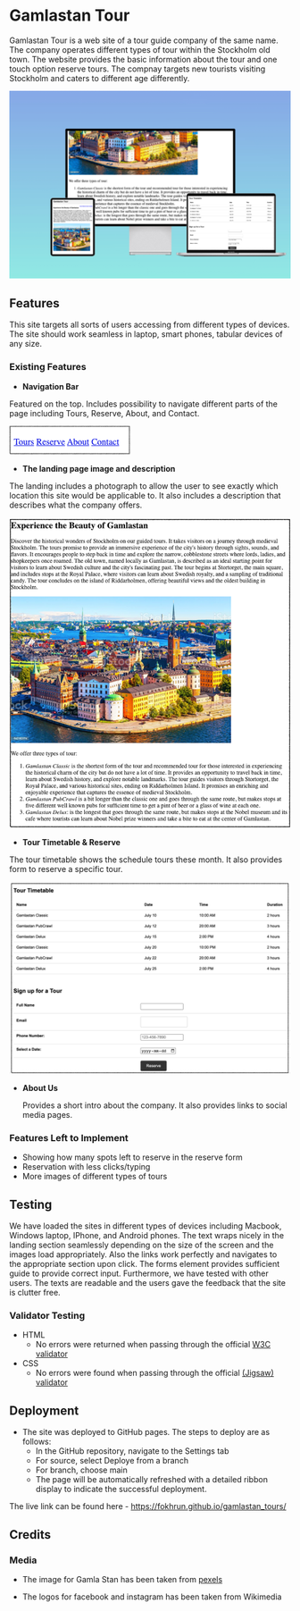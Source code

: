 # Gamlastan Tour

Gamlastan Tour is a web site of a tour guide company of the same name. The company operates different types of tour within the Stockholm old town. The website provides the basic information about the tour and one touch option reserve tours. The compnay targets new tourists visiting Stockholm and caters to different age differently. 

![Laptop Screenshot](https://github.com/fokhrun/gamlastan_tours/blob/main/images/screenshots.jpeg)


## Features 

This site targets all sorts of users accessing from different types of devices. The site should work seamless in laptop, smart phones, tabular devices of any size. 

### Existing Features

- __Navigation Bar__

Featured on the top. Includes possibility to navigate different parts of the page including Tours, Reserve, About, and Contact. 


![Nav Bar](https://github.com/fokhrun/gamlastan_tours/blob/main/images/navigation.png)

- __The landing page image and description__

The landing includes a photograph to allow the user to see exactly which location this site would be applicable to. It also includes a description that describes what the company offers. 

![Landing Page](https://github.com/fokhrun/gamlastan_tours/blob/main/images/landing_section.png)

- __Tour Timetable & Reserve__

The tour timetable shows the schedule tours these month. It also provides form to reserve a specific tour. 

![Tours & Reserve](https://github.com/fokhrun/gamlastan_tours/blob/main/images/tours_reserve.png)

- __About Us__

  Provides a short intro about the company. It also provides links to social media pages. 

### Features Left to Implement

- Showing how many spots left to reserve in the reserve form
- Reservation with less clicks/typing
- More images of different types of tours

## Testing 

We have loaded the sites in different types of devices including Macbook, Windows laptop, IPhone, and Android phones. The text wraps nicely in the landing section seamlessly depending on the size of the screen and the images load appropriately. Also the links work perfectly and navigates to the appropriate section upon click. The forms element provides sufficient guide to provide correct input. Furthermore, we have tested with other users. The texts are readable and the users gave the feedback that the site is clutter free. 

### Validator Testing 

- HTML
  - No errors were returned when passing through the official [W3C validator](https://validator.w3.org/nu/?doc=https%3A%2F%2Ffokhrun.github.io%2Fgamlastan_tours%2F)
- CSS
  - No errors were found when passing through the official [(Jigsaw) validator](https://jigsaw.w3.org/css-validator/validator?uri=https%3A%2F%2Ffokhrun.github.io%2Fgamlastan_tours%2F&profile=css3svg&usermedium=all&warning=1&vextwarning=&lang=en)

## Deployment

- The site was deployed to GitHub pages. The steps to deploy are as follows: 
  - In the GitHub repository, navigate to the Settings tab 
  - For source, select Deploye from a branch
  - For branch, choose main
  - The page will be automatically refreshed with a detailed ribbon display to indicate the successful deployment. 

The live link can be found here - https://fokhrun.github.io/gamlastan_tours/ 

## Credits 

### Media

- The image for Gamla Stan has been taken from [pexels](https://www.istockphoto.com/se/foto/aerial-panorama-%C3%B6ver-stockholm-sverige-gm642182274-116549139?utm_campaign=srp_photos_limitedresults&utm_content=https%3A%2F%2Fwww.pexels.com%2Fsearch%2Fgamla%2520stan%2F&utm_medium=affiliate&utm_source=pexels&utm_term=gamla+stan)

- The logos for facebook and instagram has been taken from Wikimedia
